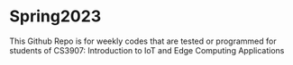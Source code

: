 # Spring2023
This Github Repo is for weekly codes that are tested or programmed for students of CS3907: Introduction to IoT and Edge Computing Applications
